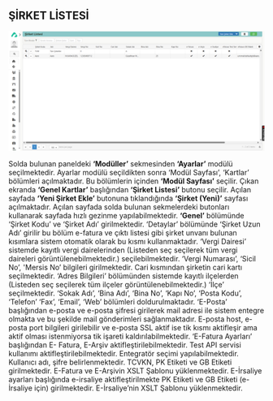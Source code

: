 
## ŞİRKET LİSTESİ

[![Image](../Ayarlar/sirketlistesi.png)](sirketlistesi)

Solda bulunan paneldeki **‘Modüller’** sekmesinden **‘Ayarlar’** modülü seçilmektedir. Ayarlar modülü seçildikten sonra ‘Modül Sayfası’, ‘Kartlar’ bölümleri açılmaktadır. Bu bölümlerin içinden **‘Modül Sayfası’** seçilir. Çıkan ekranda **‘Genel Kartlar’** başlığından **‘Şirket Listesi’** butonu seçilir. Açılan sayfada **‘Yeni Şirket Ekle’** butonuna tıklandığında **‘Şirket (Yeni)’** sayfası açılmaktadır. Açılan sayfada solda bulunan sekmelerdeki butonları kullanarak sayfada hızlı gezinme yapılabilmektedir. **‘Genel’** bölümünde ‘Şirket Kodu’ ve ‘Şirket Adı’ girilmektedir. ‘Detaylar’ bölümünde ‘Şirket Uzun Adı’ girilir bu bölüm e-fatura ve çıktı listesi gibi şirket unvanı bulunan kısımlara sistem otomatik olarak bu kısmı kullanmaktadır. ‘Vergi Dairesi’ sistemde kayıtlı vergi dairelerinden (Listeden seç seçilerek tüm vergi daireleri görüntülenebilmektedir.) seçilebilmektedir. ‘Vergi Numarası’, ‘Sicil No’, 'Mersis No’ bilgileri girilmektedir. Cari kısmından şirketin cari kartı seçilmektedir. ‘Adres Bilgileri’ bölümünden sistemde kayıtlı ilçelerden (Listeden seç seçilerek tüm ilçeler görüntülenebilmektedir.) ‘İlçe’ seçilmektedir. ‘Sokak Adı’, ‘Bina Adı’, ‘Bina No’, ‘Kapı No’, ‘Posta Kodu’, ‘Telefon’ ‘Fax’, ‘Email’, ‘Web’ bölümleri doldurulmaktadır. ‘E-Posta’ başlığından e-posta ve e-posta şifresi girilerek mail adresi ile sistem entegre olmakta ve bu şekilde mail gönderimleri sağlanmaktadır. E-posta host, e-posta port bilgileri girilebilir ve e-posta SSL aktif ise tik kısmı aktifleşir ama aktif olması istenmiyorsa tik işareti kaldırılabilmektedir. ‘E-Fatura Ayarları’ başlığından E- Fatura, E-Arşiv aktifleştirilebilmektedir. Test API servisi kullanımı aktifleştirilebilmektedir. Entegratör seçimi yapılabilmektedir. Kullanıcı adı, şifre belirlenmektedir. TCVKN, PK Etiketi ve GB Etiketi girilmektedir. E-Fatura ve E-Arşivin XSLT Şablonu yüklenmektedir. E-İrsaliye ayarları başlığında e-irsaliye aktifleştirilmekte PK Etiketi ve GB Etiketi (e-İrsaliye için) girilmektedir. E-İrsaliye’nin XSLT Şablonu yüklenmektedir.

